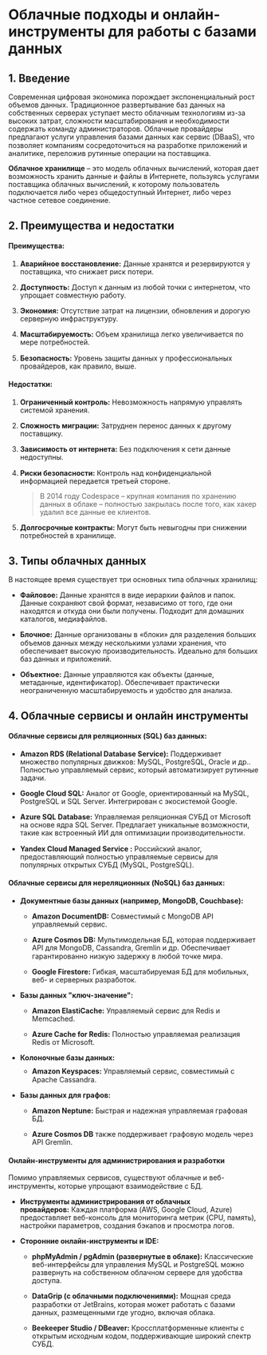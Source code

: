 # Облачные подходы и онлайн-инструменты для работы с базами данных

<title></title>

<style type="text/css">
 @page { size: 21cm 29.7cm; margin: 2cm }
 p { line-height: 115%; margin-bottom: 0.25cm; background: transparent }
 strong { font-weight: bold }
 </style>

## **1. Введение**

Современная цифровая экономика порождает экспоненциальный рост объемов данных. Традиционное развертывание баз данных на собственных серверах уступает место облачным технологиям из-за высоких затрат, сложности масштабирования и необходимости содержать команду администраторов. Облачные провайдеры предлагают услуги управления базами данных как сервис (DBaaS), что позволяет компаниям сосредоточиться на разработке приложений и аналитике, переложив рутинные операции на поставщика.

**Облачное хранилище** – это модель облачных вычислений, которая дает возможность хранить данные и файлы в Интернете, пользуясь услугами поставщика облачных вычислений, к которому пользователь подключается либо через общедоступный Интернет, либо через частное сетевое соединение.

## **2. Преимущества и недостатки**

#### **Преимущества:**

1. **Аварийное восстановление:** Данные хранятся и резервируются у поставщика, что снижает риск потери.

2. **Доступность:** Доступ к данным из любой точки с интернетом, что упрощает совместную работу.

3. **Экономия:** Отсутствие затрат на лицензии, обновления и дорогую серверную инфраструктуру.

4. **Масштабируемость:** Объем хранилища легко увеличивается по мере потребностей.

5. **Безопасность:** Уровень защиты данных у профессиональных провайдеров, как правило, выше.

#### **Недостатки:**

1. **Ограниченный контроль:** Невозможность напрямую управлять системой хранения.

2. **Сложность миграции:** Затруднен перенос данных к другому поставщику.

3. **Зависимость от интернета:** Без подключения к сети данные недоступны.

4. **Риски безопасности:** Контроль над конфиденциальной информацией передается третьей стороне. 
   >В 2014 году Codespace – крупная компания по хранению данных в облаке – полностью закрылась после того, как хакер удалил все данные ее клиентов.

5. **Долгосрочные контракты:** Могут быть невыгодны при снижении потребностей в хранилище.

## **3. Типы облачных данных**

В настоящее время существует три основных типа облачных хранилищ:

- **Файловое:** Данные хранятся в виде иерархии файлов и папок. Данные сохраняют свой формат, независимо от того, где они находятся и откуда они были получены. Подходит для домашних каталогов, медиафайлов.

- **Блочное:** Данные организованы в «блоки» для разделения больших объемов данных между несколькими узлами хранения, что обеспечивает высокую производительность. Идеально для больших баз данных и приложений.

- **Объектное:** Данные управляются как объекты (данные, метаданные, идентификатор). Обеспечивает практически неограниченную масштабируемость и удобство для анализа.

## **4. Облачные сервисы и онлайн инструменты**

#### **Облачные сервисы для реляционных (SQL) баз данных:**

- **Amazon
   RDS (Relational Database Service):** Поддерживает множество популярных движков: MySQL, PostgreSQL, Oracle и др.. Полностью управляемый сервис, который автоматизирует рутинные задачи.

- **Google
   Cloud SQL:** Аналог от Google, ориентированный на MySQL, PostgreSQL и SQL Server. Интегрирован с экосистемой Google.

- **Azure
   SQL Database:** Управляемая реляционная СУБД от Microsoft на основе ядра SQL Server. Предлагает уникальные возможности, такие как встроенный ИИ для оптимизации производительности.

- **Yandex
   Cloud Managed Service :** Российский аналог, предоставляющий полностью управляемые сервисы для популярных открытых СУБД (MySQL, PostgreSQL).

#### **Облачные сервисы для нереляционных (NoSQL) баз данных:**

- **Документные базы данных (например, MongoDB, Couchbase):**
  
  - **Amazon
     DocumentDB:** Совместимый с MongoDB API управляемый сервис.
  
  - **Azure
     Cosmos DB:** Мультимодельная БД, которая поддерживает API для MongoDB, Cassandra, Gremlin и др. Обеспечивает гарантированно низкую задержку в любой точке мира.
  
  - **Google
     Firestore:** Гибкая, масштабируемая БД для мобильных, веб- и серверных разработок.

- **Базы данных "ключ-значение":**
  
  - **Amazon ElastiCache:** Управляемый сервис для Redis и Memcached.
  
  - **Azure Cache for Redis:** Полностью управляемая реализация Redis от Microsoft.

- **Колоночные
   базы данных:**
  
  - **Amazon Keyspaces:** Управляемый сервис, совместимый с Apache Cassandra.

- **Базы
   данных для графов:**
  
  - **Amazon Neptune:** Быстрая и надежная управляемая графовая БД.
  
  - **Azure Cosmos DB** также поддерживает графовую модель через API Gremlin.

#### **Онлайн-инструменты для администрирования и разработки**

Помимо управляемых сервисов, существуют облачные и веб-инструменты, которые упрощают взаимодействие с БД.

- **Инструменты администрирования от облачных провайдеров:** Каждая платформа (AWS, Google Cloud, Azure) предоставляет веб-консоль для мониторинга метрик (CPU, память), настройки параметров, создания бэкапов и просмотра логов.

- **Сторонние онлайн-инструменты и IDE:**
  
  - **phpMyAdmin
     / pgAdmin (развернутые в облаке):** Классические веб-интерфейсы для управления MySQL и PostgreSQL можно развернуть на собственном облачном сервере для удобства доступа.
  
  - **DataGrip (с облачными подключениями):** Мощная среда разработки от JetBrains, которая может работать с базами данных, размещенными где угодно, включая облака.
  
  - **Beekeeper
     Studio / DBeaver:** Кроссплатформенные клиенты с открытым исходным кодом, поддерживающие широкий спектр СУБД.
